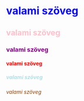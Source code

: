 <html>
    <head>
    <h1 style="color:blue;">valami szöveg</h1>
    <h2 style="color:pink;">valami szöveg</h2>
    <h3 style="color:purple;">valami szöveg</h3>
    <h4 style="color:red;">valami szöveg</h4>
    <h5 style="color:powderblue;">valami szöveg</h5>
    <h6 style="color:saddlebrown;">valami szöveg</h6>
    </head>
    </html>
